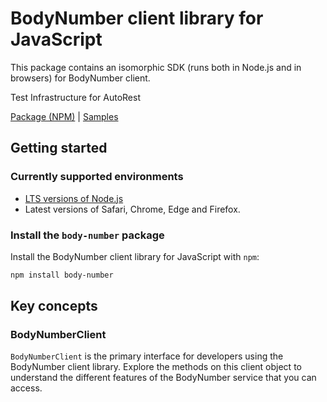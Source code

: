 # BodyNumber client library for JavaScript

This package contains an isomorphic SDK (runs both in Node.js and in browsers) for BodyNumber client.

Test Infrastructure for AutoRest

[Package (NPM)](https://www.npmjs.com/package/body-number) |
[Samples](https://github.com/Azure-Samples/azure-samples-js-management)

## Getting started

### Currently supported environments

- [LTS versions of Node.js](https://nodejs.org/about/releases/)
- Latest versions of Safari, Chrome, Edge and Firefox.


### Install the `body-number` package

Install the BodyNumber client library for JavaScript with `npm`:

```bash
npm install body-number
```


## Key concepts

### BodyNumberClient

`BodyNumberClient` is the primary interface for developers using the BodyNumber client library. Explore the methods on this client object to understand the different features of the BodyNumber service that you can access.

